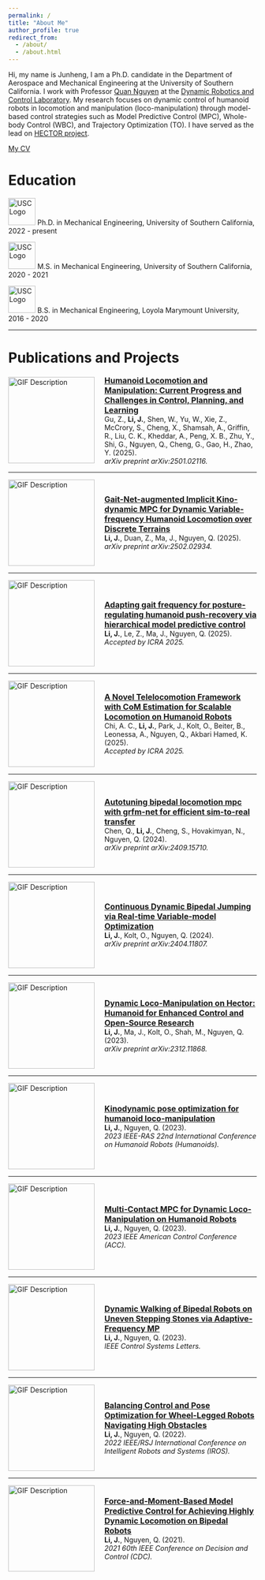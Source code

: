 ```yaml
---
permalink: /
title: "About Me"
author_profile: true
redirect_from: 
  - /about/
  - /about.html
---
```


Hi, my name is Junheng, I am a Ph.D. candidate in the Department of Aerospace and Mechanical Engineering at the University of Southern California. I work with Professor [Quan Nguyen](https://viterbi.usc.edu/directory/faculty/Nguyen/Quan) at the [Dynamic Robotics and Control Laboratory](https://sites.usc.edu/quann/). My research focuses on dynamic control of humanoid robots in locomotion and manipulation (loco-manipulation) through model-based control strategies such as Model Predictive Control (MPC), Whole-body Control (WBC), and Trajectory Optimization (TO). I have served as the lead on [HECTOR project](https://github.com/DRCL-USC/Hector_Simulation). 

[My CV](https://junhengl.github.io/files/JunhengCV.pdf)

Education 
======
<img src="https://junhengl.github.io/images/USC-Logo.png" alt="USC Logo" width="55">    Ph.D. in Mechanical Engineering, University of Southern California, 2022 - present

<img src="https://junhengl.github.io/images/USC-Logo.png" alt="USC Logo" width="55">    M.S. in Mechanical Engineering, University of Southern California, 2020 - 2021

<img src="https://junhengl.github.io/images/LMU-logo.png" alt="USC Logo" width="55">   B.S. in Mechanical Engineering, Loyola Marymount University, 2016 - 2020

---

Publications and Projects
======

<div style="display: flex; align-items: center;">
  <img src="https://junhengl.github.io/images/survey.jpg" alt="GIF Description" width="175" style="margin-right: 20px;">
  <div>
    <a href="https://arxiv.org/abs/2501.02116" style="font-weight: bold; font-size: 16px;">
      Humanoid Locomotion and Manipulation: Current Progress and Challenges in Control, Planning, and Learning
    </a>
    <br>
    Gu, Z., <b>Li, J.</b>, Shen, W., Yu, W., Xie, Z., McCrory, S., Cheng, X., Shamsah, A., Griffin, R., Liu, C. K., Kheddar, A., Peng, X. B., Zhu, Y., Shi, G., Nguyen, Q., Cheng, G., Gao, H., Zhao, Y. (2025). 
    <br>
    <i>arXiv preprint arXiv:2501.02116.</i>
  </div>
</div>

---

<div style="display: flex; align-items: center;">
  <img src="https://junhengl.github.io/images/gaitnet.gif" alt="GIF Description" width="175" style="margin-right: 20px;">
  <div>
    <a href="https://arxiv.org/abs/2502.02934" style="font-weight: bold; font-size: 16px;">
      Gait-Net-augmented Implicit Kino-dynamic MPC for Dynamic Variable-frequency Humanoid Locomotion over Discrete Terrains
    </a>
    <br>
    <b>Li, J.</b>, Duan, Z., Ma, J., Nguyen, Q. (2025). 
    <br>
    <i>arXiv preprint arXiv:2502.02934.</i>
  </div>
</div>

---

<div style="display: flex; align-items: center;">
  <img src="https://junhengl.github.io/images/pushrecovery.gif" alt="GIF Description" width="175" style="margin-right: 20px;">
  <div>
    <a href="https://arxiv.org/abs/2409.14342" style="font-weight: bold; font-size: 16px;">
      Adapting gait frequency for posture-regulating humanoid push-recovery via hierarchical model predictive control
    </a>
    <br>
    <b>Li, J.</b>, Le, Z., Ma, J., Nguyen, Q. (2025). 
    <br>
    <i>Accepted by ICRA 2025.</i>
  </div>
</div>

---

<div style="display: flex; align-items: center;">
  <img src="https://junhengl.github.io/images/forcebot.gif" alt="GIF Description" width="175" style="margin-right: 20px;">
  <div>
    <a href="https://vtechworks.lib.vt.edu/items/64b151a8-95f5-4420-bf79-879a28a6d2de" style="font-weight: bold; font-size: 16px;">
      A Novel Telelocomotion Framework with CoM Estimation for Scalable Locomotion on Humanoid Robots
    </a>
    <br>
    Chi, A. C., <b>Li, J.</b>, Park, J., Kolt, O., Beiter, B., Leonessa, A., Nguyen, Q., Akbari Hamed, K. (2025). 
    <br>
    <i>Accepted by ICRA 2025.</i>
  </div>
</div>

---

<div style="display: flex; align-items: center;">
  <img src="https://junhengl.github.io/images/difftune.gif" alt="GIF Description" width="175" style="margin-right: 20px;">
  <div>
    <a href="https://arxiv.org/abs/2409.15710" style="font-weight: bold; font-size: 16px;">
      Autotuning bipedal locomotion mpc with grfm-net for efficient sim-to-real transfer
    </a>
    <br>
    Chen, Q., <b>Li, J.</b>, Cheng, S., Hovakimyan, N., Nguyen, Q. (2024). 
    <br>
    <i>arXiv preprint arXiv:2409.15710.</i>
  </div>
</div>

---

<div style="display: flex; align-items: center;">
  <img src="https://junhengl.github.io/images/continuousJumping.gif" alt="GIF Description" width="175" style="margin-right: 20px;">
  <div>
    <a href="https://arxiv.org/abs/2404.11807" style="font-weight: bold; font-size: 16px;">
      Continuous Dynamic Bipedal Jumping via Real-time Variable-model Optimization
    </a>
    <br>
    <b>Li, J.</b>, Kolt, O., Nguyen, Q. (2024). 
    <br>
    <i>arXiv preprint arXiv:2404.11807.</i>
  </div>
</div>

---

<div style="display: flex; align-items: center;">
  <img src="https://junhengl.github.io/images/locomanipulation.gif" alt="GIF Description" width="175" style="margin-right: 20px;">
  <div>
    <a href="https://arxiv.org/abs/2312.11868" style="font-weight: bold; font-size: 16px;">
      Dynamic Loco-Manipulation on Hector: Humanoid for Enhanced Control and Open-Source Research
    </a>
    <br>
    <b>Li, J.</b>, Ma, J., Kolt, O., Shah, M., Nguyen, Q. (2023). 
    <br>
    <i>arXiv preprint arXiv:2312.11868.</i>
  </div>
</div>

---

<div style="display: flex; align-items: center;">
  <img src="https://junhengl.github.io/images/boxpushing.gif" alt="GIF Description" width="175" style="margin-right: 20px;">
  <div>
    <a href="https://ieeexplore.ieee.org/abstract/document/10375151" style="font-weight: bold; font-size: 16px;">
      Kinodynamic pose optimization for humanoid loco-manipulation
    </a>
    <br>
    <b>Li, J.</b>, Nguyen, Q. (2023). 
    <br>
    <i>2023 IEEE-RAS 22nd International Conference on Humanoid Robots (Humanoids).</i>
  </div>
</div>

---

<div style="display: flex; align-items: center;">
  <img src="https://junhengl.github.io/images/package.gif" alt="GIF Description" width="175" style="margin-right: 20px;">
  <div>
    <a href="https://arxiv.org/pdf/2209.08662" style="font-weight: bold; font-size: 16px;">
      Multi-Contact MPC for Dynamic Loco-Manipulation on Humanoid Robots
    </a>
    <br>
    <b>Li, J.</b>, Nguyen, Q. (2023). 
    <br>
    <i>2023 IEEE American Control Conference (ACC).</i>
  </div>
</div>

---

<div style="display: flex; align-items: center;">
  <img src="https://junhengl.github.io/images/adaptiveFreqMPC.gif" alt="GIF Description" width="175" style="margin-right: 20px;">
  <div>
    <a href="https://arxiv.org/pdf/2209.08664" style="font-weight: bold; font-size: 16px;">
      Dynamic Walking of Bipedal Robots on Uneven Stepping Stones via Adaptive-Frequency MP
    </a>
    <br>
    <b>Li, J.</b>, Nguyen, Q. (2023). 
    <br>
    <i>IEEE Control Systems Letters.</i>
  </div>
</div>

---

<div style="display: flex; align-items: center;">
  <img src="https://junhengl.github.io/images/wheelLeg.gif" alt="GIF Description" width="175" style="margin-right: 20px;">
  <div>
    <a href="https://arxiv.org/pdf/2109.09934" style="font-weight: bold; font-size: 16px;">
      Balancing Control and Pose Optimization for Wheel-Legged Robots Navigating High Obstacles
    </a>
    <br>
    <b>Li, J.</b>, Nguyen, Q. (2022). 
    <br>
    <i>2022 IEEE/RSJ International Conference on Intelligent Robots and Systems (IROS).</i>
  </div>
</div>

---

<div style="display: flex; align-items: center;">
  <img src="https://junhengl.github.io/images/locomotionMPC.gif" alt="GIF Description" width="175" style="margin-right: 20px;">
  <div>
    <a href="https://arxiv.org/pdf/2104.00065" style="font-weight: bold; font-size: 16px;">
      Force-and-Moment-Based Model Predictive Control for Achieving Highly Dynamic Locomotion on Bipedal Robots
    </a>
    <br>
    <b>Li, J.</b>, Nguyen, Q. (2021). 
    <br>
    <i>2021 60th IEEE Conference on Decision and Control (CDC).</i>
  </div>
</div>
